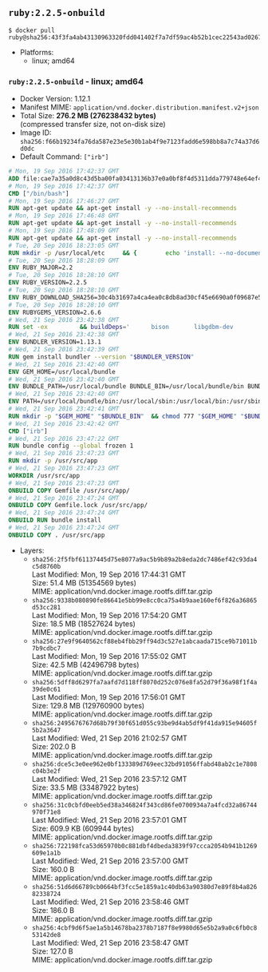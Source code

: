 ## `ruby:2.2.5-onbuild`

```console
$ docker pull ruby@sha256:43f3fa4ab43130963320fdd041402f7a7df59ac4b52b1cec22543ad026710146
```

-	Platforms:
	-	linux; amd64

### `ruby:2.2.5-onbuild` - linux; amd64

-	Docker Version: 1.12.1
-	Manifest MIME: `application/vnd.docker.distribution.manifest.v2+json`
-	Total Size: **276.2 MB (276238432 bytes)**  
	(compressed transfer size, not on-disk size)
-	Image ID: `sha256:f66b19234fa76da587e23e5e30b1ab4f9e7123fadd6e598bb8a7c74a37d6d0dc`
-	Default Command: `["irb"]`

```dockerfile
# Mon, 19 Sep 2016 17:42:37 GMT
ADD file:cae7a35a0d8c43d5ba00fa03413136b37e0a0bf8f4d5311dda779748e64ef425 in / 
# Mon, 19 Sep 2016 17:42:37 GMT
CMD ["/bin/bash"]
# Mon, 19 Sep 2016 17:46:27 GMT
RUN apt-get update && apt-get install -y --no-install-recommends 		ca-certificates 		curl 		wget 	&& rm -rf /var/lib/apt/lists/*
# Mon, 19 Sep 2016 17:46:48 GMT
RUN apt-get update && apt-get install -y --no-install-recommends 		bzr 		git 		mercurial 		openssh-client 		subversion 				procps 	&& rm -rf /var/lib/apt/lists/*
# Mon, 19 Sep 2016 17:48:09 GMT
RUN apt-get update && apt-get install -y --no-install-recommends 		autoconf 		automake 		bzip2 		file 		g++ 		gcc 		imagemagick 		libbz2-dev 		libc6-dev 		libcurl4-openssl-dev 		libdb-dev 		libevent-dev 		libffi-dev 		libgeoip-dev 		libglib2.0-dev 		libjpeg-dev 		libkrb5-dev 		liblzma-dev 		libmagickcore-dev 		libmagickwand-dev 		libmysqlclient-dev 		libncurses-dev 		libpng-dev 		libpq-dev 		libreadline-dev 		libsqlite3-dev 		libssl-dev 		libtool 		libwebp-dev 		libxml2-dev 		libxslt-dev 		libyaml-dev 		make 		patch 		xz-utils 		zlib1g-dev 	&& rm -rf /var/lib/apt/lists/*
# Tue, 20 Sep 2016 18:23:05 GMT
RUN mkdir -p /usr/local/etc 	&& { 		echo 'install: --no-document'; 		echo 'update: --no-document'; 	} >> /usr/local/etc/gemrc
# Tue, 20 Sep 2016 18:28:09 GMT
ENV RUBY_MAJOR=2.2
# Tue, 20 Sep 2016 18:28:10 GMT
ENV RUBY_VERSION=2.2.5
# Tue, 20 Sep 2016 18:28:10 GMT
ENV RUBY_DOWNLOAD_SHA256=30c4b31697a4ca4ea0c8db8ad30cf45e6690a0f09687e5d483c933c03ca335e3
# Tue, 20 Sep 2016 18:28:10 GMT
ENV RUBYGEMS_VERSION=2.6.6
# Wed, 21 Sep 2016 23:42:38 GMT
RUN set -ex 		&& buildDeps=' 		bison 		libgdbm-dev 		ruby 	' 	&& apt-get update 	&& apt-get install -y --no-install-recommends $buildDeps 	&& rm -rf /var/lib/apt/lists/* 		&& wget -O ruby.tar.gz "https://cache.ruby-lang.org/pub/ruby/$RUBY_MAJOR/ruby-$RUBY_VERSION.tar.gz" 	&& echo "$RUBY_DOWNLOAD_SHA256 *ruby.tar.gz" | sha256sum -c - 		&& mkdir -p /usr/src/ruby 	&& tar -xzf ruby.tar.gz -C /usr/src/ruby --strip-components=1 	&& rm ruby.tar.gz 		&& cd /usr/src/ruby 		&& { 		echo '#define ENABLE_PATH_CHECK 0'; 		echo; 		cat file.c; 	} > file.c.new 	&& mv file.c.new file.c 		&& autoconf 	&& ./configure --disable-install-doc 	&& make -j"$(nproc)" 	&& make install 		&& apt-get purge -y --auto-remove $buildDeps 	&& cd / 	&& rm -r /usr/src/ruby 		&& gem update --system "$RUBYGEMS_VERSION"
# Wed, 21 Sep 2016 23:42:38 GMT
ENV BUNDLER_VERSION=1.13.1
# Wed, 21 Sep 2016 23:42:39 GMT
RUN gem install bundler --version "$BUNDLER_VERSION"
# Wed, 21 Sep 2016 23:42:40 GMT
ENV GEM_HOME=/usr/local/bundle
# Wed, 21 Sep 2016 23:42:40 GMT
ENV BUNDLE_PATH=/usr/local/bundle BUNDLE_BIN=/usr/local/bundle/bin BUNDLE_SILENCE_ROOT_WARNING=1 BUNDLE_APP_CONFIG=/usr/local/bundle
# Wed, 21 Sep 2016 23:42:40 GMT
ENV PATH=/usr/local/bundle/bin:/usr/local/sbin:/usr/local/bin:/usr/sbin:/usr/bin:/sbin:/bin
# Wed, 21 Sep 2016 23:42:41 GMT
RUN mkdir -p "$GEM_HOME" "$BUNDLE_BIN" 	&& chmod 777 "$GEM_HOME" "$BUNDLE_BIN"
# Wed, 21 Sep 2016 23:42:42 GMT
CMD ["irb"]
# Wed, 21 Sep 2016 23:47:22 GMT
RUN bundle config --global frozen 1
# Wed, 21 Sep 2016 23:47:23 GMT
RUN mkdir -p /usr/src/app
# Wed, 21 Sep 2016 23:47:23 GMT
WORKDIR /usr/src/app
# Wed, 21 Sep 2016 23:47:23 GMT
ONBUILD COPY Gemfile /usr/src/app/
# Wed, 21 Sep 2016 23:47:24 GMT
ONBUILD COPY Gemfile.lock /usr/src/app/
# Wed, 21 Sep 2016 23:47:24 GMT
ONBUILD RUN bundle install
# Wed, 21 Sep 2016 23:47:24 GMT
ONBUILD COPY . /usr/src/app
```

-	Layers:
	-	`sha256:2f5fbf61137445d75e8077a9ac5b9b89a2b8eda2dc7486ef42c93da4c5d8760b`  
		Last Modified: Mon, 19 Sep 2016 17:44:31 GMT  
		Size: 51.4 MB (51354569 bytes)  
		MIME: application/vnd.docker.image.rootfs.diff.tar.gzip
	-	`sha256:9338b080890fe86641e5bb99e8cc0ca75a4b9aae160ef6f826a36865d53cc281`  
		Last Modified: Mon, 19 Sep 2016 17:54:20 GMT  
		Size: 18.5 MB (18527624 bytes)  
		MIME: application/vnd.docker.image.rootfs.diff.tar.gzip
	-	`sha256:27e9f9640562cf88eb4fbb29ff94d3c527e1abcaada715ce9b71011b7b9cdbc7`  
		Last Modified: Mon, 19 Sep 2016 17:55:02 GMT  
		Size: 42.5 MB (42496798 bytes)  
		MIME: application/vnd.docker.image.rootfs.diff.tar.gzip
	-	`sha256:5dff8d6297fa7aafd7d118ff8070d252c076e8fa52d79f36a98f1f4a39de0c61`  
		Last Modified: Mon, 19 Sep 2016 17:56:01 GMT  
		Size: 129.8 MB (129760900 bytes)  
		MIME: application/vnd.docker.image.rootfs.diff.tar.gzip
	-	`sha256:2495676767d68b79f30f651d055c93be9d4ab5df9f41da915e94605f5b2a3647`  
		Last Modified: Wed, 21 Sep 2016 21:02:57 GMT  
		Size: 202.0 B  
		MIME: application/vnd.docker.image.rootfs.diff.tar.gzip
	-	`sha256:dce5c3e0ee962e0bf133389d769eec32bd91056ffabd48ab2c1e7808c04b3e2f`  
		Last Modified: Wed, 21 Sep 2016 23:57:12 GMT  
		Size: 33.5 MB (33487922 bytes)  
		MIME: application/vnd.docker.image.rootfs.diff.tar.gzip
	-	`sha256:31c0cbfd0eeb5ed38a346824f343cd86fe0700934a7a4fcd32a86744970f71e8`  
		Last Modified: Wed, 21 Sep 2016 23:57:01 GMT  
		Size: 609.9 KB (609944 bytes)  
		MIME: application/vnd.docker.image.rootfs.diff.tar.gzip
	-	`sha256:722198fca53d65970b0c881dbf4dbeda3839f97ccca2054b941b1269609e1a1b`  
		Last Modified: Wed, 21 Sep 2016 23:57:00 GMT  
		Size: 160.0 B  
		MIME: application/vnd.docker.image.rootfs.diff.tar.gzip
	-	`sha256:51d6d66789cb0664bf3fcc5e1859a1c40db63a90380d7e89f8b4a82682338724`  
		Last Modified: Wed, 21 Sep 2016 23:58:46 GMT  
		Size: 186.0 B  
		MIME: application/vnd.docker.image.rootfs.diff.tar.gzip
	-	`sha256:4cbf9d6f5ae1a5b14678ba2378b7187f8e9980d65e5b2a9a0c6fb0c853142de8`  
		Last Modified: Wed, 21 Sep 2016 23:58:47 GMT  
		Size: 127.0 B  
		MIME: application/vnd.docker.image.rootfs.diff.tar.gzip
